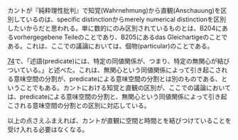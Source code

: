 カントが『純粋理性批判』で知覚(Wahrnehmung)から直観(Anschauung)を区別しているのは、specific distinctionからmerely numerical distinctionを区別したいからだと思われる。単に数的にのみ区別されているものとは、B204にあるvorhergegebene Teileのことであり、B205にあるdas Gleichartigeのことである。これは、ここでの議論においては、個物(particular)のことである。

[74](https://github.com/TomonariMASADA/didactic-fiesta/blob/main/074.md)で、「述語(predicate)には、特定の同値関係が、つまり、特定の無関心が結びついている。」と述べた。これは、無関心という同値関係によって引き起こされる意味空間の分割が、predicateによる意味空間の分割とは別のものである、ということでもある。カントにおける知覚と直観の区別が、ここでの議論においては、predicateによる意味空間の分割と、無関心という同値関係によって引き起こされる意味空間の分割との区別に対応している。

以上の点さえふまえれば、カントが直観に空間と時間とを結びつけていることを受け入れる必要はなくなる。
